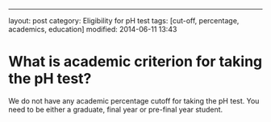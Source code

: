 ---
layout: post
category: Eligibility for pH test
tags: [cut-off, percentage, academics, education]
modified: 2014-06-11 13:43


# What is academic criterion for taking the pH test?

We do not have any academic percentage cutoff for taking the pH test. You need to be either a graduate, final year or pre-final year student.

